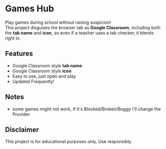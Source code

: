 # Games Hub

Play games during school without raising suspicion!  
This project disguises the browser tab as **Google Classroom**, including both the **tab name** and **icon**, so even if a teacher uses a tab checker, it blends right in.

## Features
- Google Classroom style **tab name**
- Google Classroom style **icon**
- Easy to use, just open and play
- Updated Frequently!

## Notes
- some games might not work, if it's Blocked/Broken/Buggy I'll change the Provider.

## Disclaimer
This project is for educational purposes only. Use responsibly.
